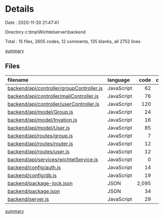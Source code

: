 # Details

Date : 2020-11-20 21:47:41

Directory c:\tmp\Wichtelserver\backend

Total : 15 files,  2605 codes, 12 comments, 135 blanks, all 2752 lines

[summary](results.md)

## Files
| filename | language | code | comment | blank | total |
| :--- | :--- | ---: | ---: | ---: | ---: |
| [backend/api/controller/groupController.js](/backend/api/controller/groupController.js) | JavaScript | 62 | 1 | 25 | 88 |
| [backend/api/controller/mailController.js](/backend/api/controller/mailController.js) | JavaScript | 76 | 0 | 15 | 91 |
| [backend/api/controller/userController.js](/backend/api/controller/userController.js) | JavaScript | 120 | 0 | 20 | 140 |
| [backend/api/model/Group.js](/backend/api/model/Group.js) | JavaScript | 24 | 0 | 4 | 28 |
| [backend/api/model/Invation.js](/backend/api/model/Invation.js) | JavaScript | 16 | 0 | 5 | 21 |
| [backend/api/model/User.js](/backend/api/model/User.js) | JavaScript | 85 | 2 | 10 | 97 |
| [backend/api/routes/group.js](/backend/api/routes/group.js) | JavaScript | 7 | 0 | 4 | 11 |
| [backend/api/routes/router.js](/backend/api/routes/router.js) | JavaScript | 12 | 2 | 11 | 25 |
| [backend/api/routes/user.js](/backend/api/routes/user.js) | JavaScript | 12 | 0 | 8 | 20 |
| [backend/api/services/wichtelService.js](/backend/api/services/wichtelService.js) | JavaScript | 0 | 0 | 1 | 1 |
| [backend/config/auth.js](/backend/config/auth.js) | JavaScript | 14 | 0 | 7 | 21 |
| [backend/config/db.js](/backend/config/db.js) | JavaScript | 19 | 0 | 7 | 26 |
| [backend/package-lock.json](/backend/package-lock.json) | JSON | 2,095 | 0 | 1 | 2,096 |
| [backend/package.json](/backend/package.json) | JSON | 34 | 0 | 1 | 35 |
| [backend/server.js](/backend/server.js) | JavaScript | 29 | 7 | 16 | 52 |

[summary](results.md)
